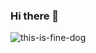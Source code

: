 ### Hi there 👋
  
![this-is-fine-dog](https://github.com/arthur-panops/arthur-panops/assets/131906685/77bceda7-c1b5-4fd0-b915-3725f65239f4)

<!--
<img src="https://giphy.com/embed/QMHoU66sBXqqLqYvGO" width="480" height="270" frameBorder="0" class="giphy-embed" allowFullScreen></img>
**arthur-panops/arthur-panops** is a ✨ _special_ ✨ repository because its `README.md` (this file) appears on your GitHub profile.

Here are some ideas to get you started:

- 🔭 I’m currently working on ...
- 🌱 I’m currently learning ...
- 👯 I’m looking to collaborate on ...
- 🤔 I’m looking for help with ...
- 💬 Ask me about ...
- 📫 How to reach me: ...
- 😄 Pronouns: ...
- ⚡ Fun fact: ...
-->
